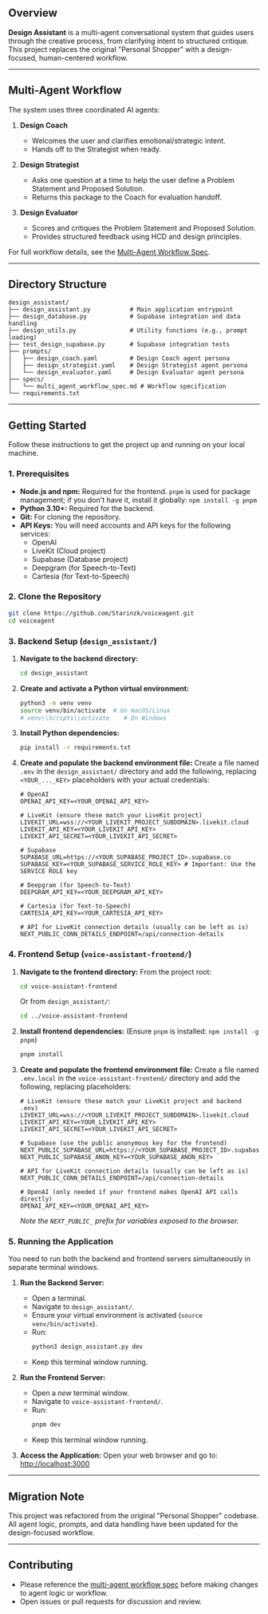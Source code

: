 
## Overview

**Design Assistant** is a multi-agent conversational system that guides users through the creative process, from clarifying intent to structured critique.  
This project replaces the original "Personal Shopper" with a design-focused, human-centered workflow.

---

## Multi-Agent Workflow

The system uses three coordinated AI agents:

1. **Design Coach**  
   - Welcomes the user and clarifies emotional/strategic intent.
   - Hands off to the Strategist when ready.

2. **Design Strategist**  
   - Asks one question at a time to help the user define a Problem Statement and Proposed Solution.
   - Returns this package to the Coach for evaluation handoff.

3. **Design Evaluator**  
   - Scores and critiques the Problem Statement and Proposed Solution.
   - Provides structured feedback using HCD and design principles.

For full workflow details, see the [Multi-Agent Workflow Spec](design_assistant/specs/multi_agent_workflow_spec.md).

---

## Directory Structure

```
design_assistant/
├── design_assistant.py           # Main application entrypoint
├── design_database.py            # Supabase integration and data handling
├── design_utils.py               # Utility functions (e.g., prompt loading)
├── test_design_supabase.py       # Supabase integration tests
├── prompts/
│   ├── design_coach.yaml         # Design Coach agent persona
│   ├── design_strategist.yaml    # Design Strategist agent persona
│   └── design_evaluator.yaml     # Design Evaluator agent persona
├── specs/
│   └── multi_agent_workflow_spec.md # Workflow specification
└── requirements.txt
```

---

## Getting Started

Follow these instructions to get the project up and running on your local machine.

### 1. Prerequisites

*   **Node.js and npm:** Required for the frontend. `pnpm` is used for package management; if you don't have it, install it globally: `npm install -g pnpm`
*   **Python 3.10+:** Required for the backend.
*   **Git:** For cloning the repository.
*   **API Keys:** You will need accounts and API keys for the following services:
    *   OpenAI
    *   LiveKit (Cloud project)
    *   Supabase (Database project)
    *   Deepgram (for Speech-to-Text)
    *   Cartesia (for Text-to-Speech)

### 2. Clone the Repository

```bash
git clone https://github.com/Starinzk/voiceagent.git
cd voiceagent
```

### 3. Backend Setup (`design_assistant/`)

1.  **Navigate to the backend directory:**
    ```bash
    cd design_assistant
    ```

2.  **Create and activate a Python virtual environment:**
    ```bash
    python3 -m venv venv
    source venv/bin/activate  # On macOS/Linux
    # venv\\Scripts\\activate    # On Windows
    ```

3.  **Install Python dependencies:**
    ```bash
    pip install -r requirements.txt
    ```

4.  **Create and populate the backend environment file:**
    Create a file named `.env` in the `design_assistant/` directory and add the following, replacing `<YOUR_..._KEY>` placeholders with your actual credentials:

    ```env
    # OpenAI
    OPENAI_API_KEY=<YOUR_OPENAI_API_KEY>

    # LiveKit (ensure these match your LiveKit project)
    LIVEKIT_URL=wss://<YOUR_LIVEKIT_PROJECT_SUBDOMAIN>.livekit.cloud
    LIVEKIT_API_KEY=<YOUR_LIVEKIT_API_KEY>
    LIVEKIT_API_SECRET=<YOUR_LIVEKIT_API_SECRET>

    # Supabase
    SUPABASE_URL=https://<YOUR_SUPABASE_PROJECT_ID>.supabase.co
    SUPABASE_KEY=<YOUR_SUPABASE_SERVICE_ROLE_KEY> # Important: Use the SERVICE ROLE key

    # Deepgram (for Speech-to-Text)
    DEEPGRAM_API_KEY=<YOUR_DEEPGRAM_API_KEY>

    # Cartesia (for Text-to-Speech)
    CARTESIA_API_KEY=<YOUR_CARTESIA_API_KEY>

    # API for LiveKit connection details (usually can be left as is)
    NEXT_PUBLIC_CONN_DETAILS_ENDPOINT=/api/connection-details
    ```

### 4. Frontend Setup (`voice-assistant-frontend/`)

1.  **Navigate to the frontend directory:**
    From the project root:
    ```bash
    cd voice-assistant-frontend
    ```
    Or from `design_assistant/`:
    ```bash
    cd ../voice-assistant-frontend
    ```

2.  **Install frontend dependencies:**
    (Ensure `pnpm` is installed: `npm install -g pnpm`)
    ```bash
    pnpm install
    ```

3.  **Create and populate the frontend environment file:**
    Create a file named `.env.local` in the `voice-assistant-frontend/` directory and add the following, replacing placeholders:

    ```env
    # LiveKit (ensure these match your LiveKit project and backend .env)
    LIVEKIT_URL=wss://<YOUR_LIVEKIT_PROJECT_SUBDOMAIN>.livekit.cloud
    LIVEKIT_API_KEY=<YOUR_LIVEKIT_API_KEY>
    LIVEKIT_API_SECRET=<YOUR_LIVEKIT_API_SECRET>

    # Supabase (use the public anonymous key for the frontend)
    NEXT_PUBLIC_SUPABASE_URL=https://<YOUR_SUPABASE_PROJECT_ID>.supabase.co
    NEXT_PUBLIC_SUPABASE_ANON_KEY=<YOUR_SUPABASE_ANON_KEY>

    # API for LiveKit connection details (usually can be left as is)
    NEXT_PUBLIC_CONN_DETAILS_ENDPOINT=/api/connection-details

    # OpenAI (only needed if your frontend makes OpenAI API calls directly)
    OPENAI_API_KEY=<YOUR_OPENAI_API_KEY>
    ```
    *Note the `NEXT_PUBLIC_` prefix for variables exposed to the browser.*

### 5. Running the Application

You need to run both the backend and frontend servers simultaneously in separate terminal windows.

1.  **Run the Backend Server:**
    *   Open a terminal.
    *   Navigate to `design_assistant/`.
    *   Ensure your virtual environment is activated (`source venv/bin/activate`).
    *   Run:
        ```bash
        python3 design_assistant.py dev
        ```
    *   Keep this terminal window running.

2.  **Run the Frontend Server:**
    *   Open a *new* terminal window.
    *   Navigate to `voice-assistant-frontend/`.
    *   Run:
        ```bash
        pnpm dev
        ```
    *   Keep this terminal window running.

3.  **Access the Application:**
    Open your web browser and go to:
    [http://localhost:3000](http://localhost:3000)

---

## Migration Note

This project was refactored from the original "Personal Shopper" codebase.  
All agent logic, prompts, and data handling have been updated for the design-focused workflow.

---

## Contributing

- Please reference the [multi-agent workflow spec](design_assistant/specs/multi_agent_workflow_spec.md) before making changes to agent logic or workflow.
- Open issues or pull requests for discussion and review.
